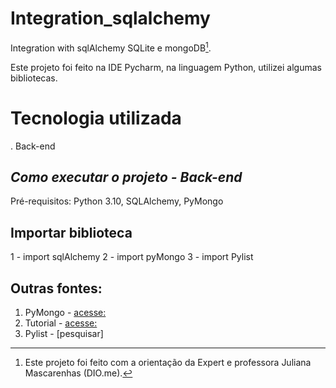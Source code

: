 # Integration_sqlalchemy
Integration with sqlAlchemy SQLite e mongoDB[^1].

Este projeto foi feito na IDE Pycharm, na linguagem Python, utilizei algumas bibliotecas.

# Tecnologia utilizada
. Back-end

## _*Como executar o projeto - Back-end*_
Pré-requisitos: Python 3.10, SQLAlchemy, PyMongo

## Importar biblioteca
1 - import sqlAlchemy
2 - import pyMongo
3 - import Pylist

## Outras fontes:
1. PyMongo - [acesse:](https://pymongo.readthedocs.io/en/stable/api/bson/index.html)
2. Tutorial - [acesse:](https://pymongo.readthedocs.io/en/stable/tutorial.html)
3. Pylist - [pesquisar]

[^1]: Este projeto foi feito com a orientação da Expert e professora Juliana Mascarenhas (DIO.me).
